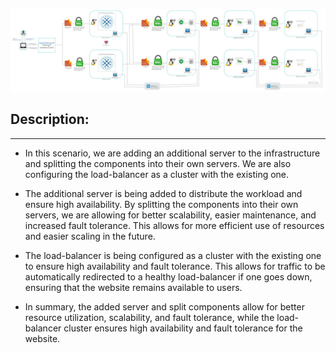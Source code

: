 ![Altanother](https://raw.githubusercontent.com/B3zaleel/0x09-web_infrastructure_design/main/3-scale_up.jpg)
## Description:
---
- In this scenario, we are adding an additional server to the infrastructure and splitting the components into their own servers. We are also configuring the load-balancer as a cluster with the existing one.

- The additional server is being added to distribute the workload and ensure high availability. By splitting the components into their own servers, we are allowing for better scalability, easier maintenance, and increased fault tolerance. This allows for more efficient use of resources and easier scaling in the future.

- The load-balancer is being configured as a cluster with the existing one to ensure high availability and fault tolerance. This allows for traffic to be automatically redirected to a healthy load-balancer if one goes down, ensuring that the website remains available to users.

- In summary, the added server and split components allow for better resource utilization, scalability, and fault tolerance, while the load-balancer cluster ensures high availability and fault tolerance for the website.
